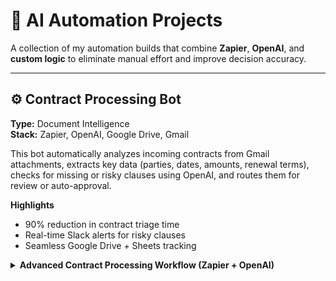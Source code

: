 # 🧠 AI Automation Projects
A collection of my automation builds that combine **Zapier**, **OpenAI**, and **custom logic** to eliminate manual effort and improve decision accuracy.

---

## ⚙️ Contract Processing Bot
**Type:** Document Intelligence  
**Stack:** Zapier, OpenAI, Google Drive, Gmail  

This bot automatically analyzes incoming contracts from Gmail attachments, extracts key data (parties, dates, amounts, renewal terms), checks for missing or risky clauses using OpenAI, and routes them for review or auto-approval.

**Highlights**
- 90% reduction in contract triage time  
- Real-time Slack alerts for risky clauses  
- Seamless Google Drive + Sheets tracking
  
<details><summary><strong>Advanced Contract Processing Workflow (Zapier + OpenAI)</strong></summary>

```mermaid
flowchart TD
  subgraph Intake
    A1["(1) Gmail Trigger: new attachment matching “contract”"]
    A2["(2) Slack: immediate intake notification"]
    A3{"(3) Filter: file is a contract?"}
    A1 --> A2 --> A3
  end

  A3 -- Yes --> A4["(4) Save to Google Drive → /Contracts/Incoming"]
  A3 -- No  --> R1["Stop + Log skip in Sheets"] --> H1[End]

  subgraph AI_Extraction_and_Validation
    direction TB
    B1["(5) OpenAI: extract JSON summary (parties, dates, amounts, renewal, risks)"]
    B2{"Schema-valid JSON with required fields?"}
    B1 --> B2
    B2 -- No --> B1R["Retry: stricter system prompt + few-shot + (optional) OCR fallback"]
    B1R --> B2
    B2 -- Yes --> C1["(6) Code by Zapier: parse JSON → typed fields"]
  end

  A4 --> B1
  C1 --> D1["(7) Google Sheets: append full run log (inputs, outputs, file link)"]

  subgraph Routing_and_Actions
    D2{"(8) Risks detected or missing clauses?"}
    D2 -- Yes --> E1["Slack: human review thread with summary, risks, Drive link"]
    D2 -- No  --> F1["Move file → /Contracts/Approved"]
    F1 --> F2["(9) Gmail: send confirmation to requester (auto-approved)"]
  end

  D1 --> D2
  E1 --> H1
  F2 --> H1

 </details>

**Workflow Steps**

1. **Trigger:** Gmail — new attachment containing “contract”
2. **Notify:** Send immediate Slack notification (intake)
3. **Filter:** Only process contract files (skip & log others)
4. **Store:** Upload to Google Drive → `/Contracts/Incoming`
5. **Extract:** OpenAI step creates JSON summary (parties, dates, amounts, renewal, risks)
6. **Parse:** Code by Zapier converts JSON to typed fields
7. **Log:** Append all run details to Google Sheets
8. **Route:** If risks found → Slack human review thread; else continue
9. **Confirm:** Send email confirmations for auto-approved contracts

